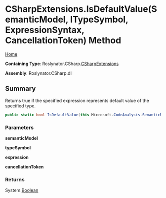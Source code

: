 # CSharpExtensions\.IsDefaultValue\(SemanticModel, ITypeSymbol, ExpressionSyntax, CancellationToken\) Method

[Home](../../../../README.md)

**Containing Type**: Roslynator\.CSharp\.[CSharpExtensions](../README.md)

**Assembly**: Roslynator\.CSharp\.dll

## Summary

Returns true if the specified expression represents default value of the specified type\.

```csharp
public static bool IsDefaultValue(this Microsoft.CodeAnalysis.SemanticModel semanticModel, Microsoft.CodeAnalysis.ITypeSymbol typeSymbol, Microsoft.CodeAnalysis.CSharp.Syntax.ExpressionSyntax expression, System.Threading.CancellationToken cancellationToken = default)
```

### Parameters

**semanticModel**

**typeSymbol**

**expression**

**cancellationToken**

### Returns

System\.[Boolean](https://docs.microsoft.com/en-us/dotnet/api/system.boolean)


